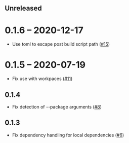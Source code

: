 ## Unreleased

# 0.1.6 – 2020-12-17

- Use toml to escape post build script path ([#15](https://github.com/phil-opp/cargo-post/pull/15))

# 0.1.5 – 2020-07-19

- Fix use with workpaces ([#11](https://github.com/phil-opp/cargo-post/pull/11))

## 0.1.4

- Fix detection of --package arguments ([#8](https://github.com/phil-opp/cargo-post/pull/8))

## 0.1.3

- Fix dependency handling for local dependencies ([#6](https://github.com/phil-opp/cargo-post/pull/6))

